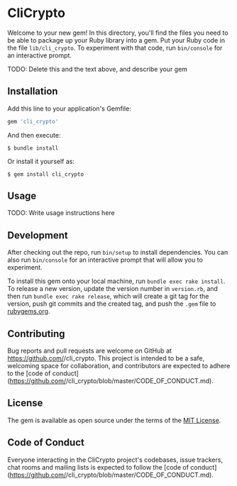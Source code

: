 # CliCrypto

Welcome to your new gem! In this directory, you'll find the files you need to be able to package up your Ruby library into a gem. Put your Ruby code in the file `lib/cli_crypto`. To experiment with that code, run `bin/console` for an interactive prompt.

TODO: Delete this and the text above, and describe your gem

## Installation

Add this line to your application's Gemfile:

```ruby
gem 'cli_crypto'
```

And then execute:

    $ bundle install

Or install it yourself as:

    $ gem install cli_crypto

## Usage

TODO: Write usage instructions here

## Development

After checking out the repo, run `bin/setup` to install dependencies. You can also run `bin/console` for an interactive prompt that will allow you to experiment.

To install this gem onto your local machine, run `bundle exec rake install`. To release a new version, update the version number in `version.rb`, and then run `bundle exec rake release`, which will create a git tag for the version, push git commits and the created tag, and push the `.gem` file to [rubygems.org](https://rubygems.org).

## Contributing

Bug reports and pull requests are welcome on GitHub at https://github.com/<github username>/cli_crypto. This project is intended to be a safe, welcoming space for collaboration, and contributors are expected to adhere to the [code of conduct](https://github.com/<github username>/cli_crypto/blob/master/CODE_OF_CONDUCT.md).

## License

The gem is available as open source under the terms of the [MIT License](https://opensource.org/licenses/MIT).

## Code of Conduct

Everyone interacting in the CliCrypto project's codebases, issue trackers, chat rooms and mailing lists is expected to follow the [code of conduct](https://github.com/<github username>/cli_crypto/blob/master/CODE_OF_CONDUCT.md).
